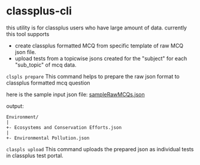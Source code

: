 # classplus-cli

this utility is for classplus users who have large amount of data.
currently this tool supports

- create classplus formatted MCQ from specific template of raw MCQ json file.
- upload tests from a topicwise jsons created for the "subject" for each "sub_topic" of mcq data.

`clspls prepare`
This command helps to prepare the raw json format to classplus formatted mcq question

here is the sample input json file:
[sampleRawMCQs.json](./sampleRawMCQs.json)

output:

```
Environment/
|
+- Ecosystems and Conservation Efforts.json
|
+- Environmental Pollution.json
```

`claspls upload`
This command uploads the prepared json as individual tests in classplus test portal.
